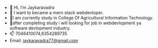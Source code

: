 - 👋 Hi, I’m Jaykaravadra 
- 👀 I want to became a mern stack webdevloper.  
- 🌱I am currently study in College Of Agricultural Information Technology.
- 💞️after completing study i  will looking for job in webdevlopment ya software devlopment industry. 
- 📫 7046410074,6354289735 
- Email: jaykaravadra77@gmail.com

<!---
Here I Upload My Practice Projects.

--->








